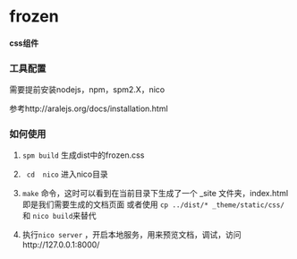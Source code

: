 frozen
======

#### css组件

### 工具配置

需要提前安装nodejs，npm，spm2.X，nico

参考http://aralejs.org/docs/installation.html

### 如何使用

1. `spm build`  生成dist中的frozen.css

2. ` cd  nico` 进入nico目录

3.  `make` 命令，这时可以看到在当前目录下生成了一个 _site 文件夹，index.html即是我们需要生成的文档页面
  或者使用 `cp ../dist/* _theme/static/css/` 和 `nico build`来替代
  
 4.  执行`nico server` ，开启本地服务，用来预览文档，调试，访问http://127.0.0.1:8000/
